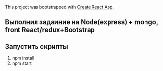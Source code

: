 This project was bootstrapped with [Create React App](https://github.com/facebook/create-react-app).

## Выполнил задаиние на Node(express) + mongo, front React/redux+Bootstrap
## Запустить скрипты

1. npm install
2. npm start 



